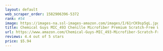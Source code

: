 ```yaml
---
layout: default 
﻿web_scraper_order: 1582906396-5372
rank: #54
image: https://images-na.ssl-images-amazon.com/images/I/61rCK9sp5gL.jpg
title: Chemical Guys MIC_493 Chenille Microfiber Premium Scratch-Free Wash Mitt, Lime Green
url: https://www.amazon.com/Chemical-Guys-MIC_493-Microfiber-Scratch-Free/dp/B003TTL0TE/ref=zg_mw_automotive_54?_encoding=UTF8&psc=1&refRID=71P7PJZXCW0B4SNTTKSK
reviews: 4.4 out of 5 stars
price: $5.94 
---
```

